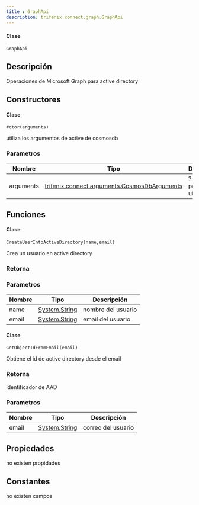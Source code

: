 ```yaml
---
title : GraphApi
description: trifenix.connect.graph.GraphApi
---
```




<CodeBlock slots = 'heading, code' repeat = '1' languages = 'C#' />

#### Clase
```
GraphApi
```

## Descripción
Operaciones de Microsoft Graph
para active directory
## Constructores


<CodeBlock slots = 'heading, code' repeat = '1' languages = 'C#' />

#### Clase
```
#ctor(arguments)
```


utiliza los argumentos de active de cosmosdb
### Parametros
| Nombre | Tipo | Descripción |
| ------ | ---- | ----------- |
| arguments | [trifenix.connect.arguments.CosmosDbArguments](#T-trifenix-connect-arguments-CosmosDbArguments 'trifenix.connect.arguments.CosmosDbArguments') | ? no se porque se utiliza |

## Funciones


<CodeBlock slots = 'heading, code' repeat = '1' languages = 'C#' />

#### Clase
```
CreateUserIntoActiveDirectory(name,email)
```


Crea un usuario en active directory
### Retorna

### Parametros
| Nombre | Tipo | Descripción |
| ------ | ---- | ----------- |
| name | [System.String](http://msdn.microsoft.com/query/dev14.query?appId=Dev14IDEF1&l=EN-US&k=k:System.String 'System.String') | nombre del usuario |
| email | [System.String](http://msdn.microsoft.com/query/dev14.query?appId=Dev14IDEF1&l=EN-US&k=k:System.String 'System.String') | email del usuario |

<CodeBlock slots = 'heading, code' repeat = '1' languages = 'C#' />

#### Clase
```
GetObjectIdFromEmail(email)
```


Obtiene el id de active directory desde el email
### Retorna
identificador de AAD
### Parametros
| Nombre | Tipo | Descripción |
| ------ | ---- | ----------- |
| email | [System.String](http://msdn.microsoft.com/query/dev14.query?appId=Dev14IDEF1&l=EN-US&k=k:System.String 'System.String') | correo del usuario |
## Propiedades

no existen propidades

## Constantes
no existen campos

